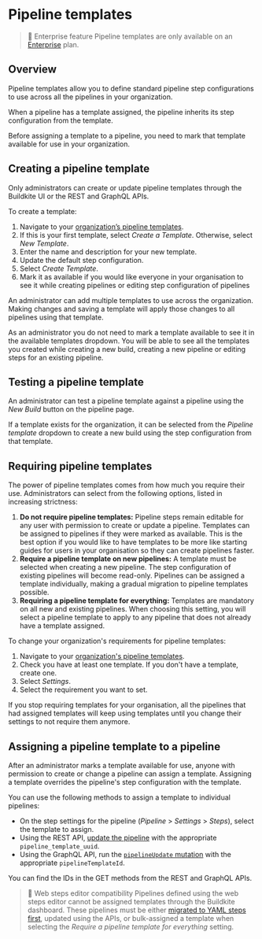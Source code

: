 # Pipeline templates

> 📘 Enterprise feature
> Pipeline templates are only available on an [Enterprise](https://buildkite.com/pricing) plan.

## Overview

Pipeline templates allow you to define standard pipeline step configurations to use across all the pipelines in your organization.

When a pipeline has a template assigned, the pipeline inherits its step configuration from the template.

Before assigning a template to a pipeline, you need to mark that template available for use in your organization.

## Creating a pipeline template

Only administrators can create or update pipeline templates through the Buildkite UI or the REST and GraphQL APIs.

To create a template:

1. Navigate to your [organization’s pipeline templates](https://buildkite.com/organizations/-/pipeline-templates).
1. If this is your first template, select _Create a Template_. Otherwise, select _New Template_.
1. Enter the name and description for your new template.
1. Update the default step configuration.
1. Select _Create Template_.
1. Mark it as available if you would like everyone in your organisation to see it while creating pipelines or editing step configuration of pipelines

An administrator can add multiple templates to use across the organization. Making changes and saving a template will apply those changes to all pipelines using that template.

As an administrator you do not need to mark a template available to see it in the available templates dropdown. You will be able to see all the templates you created while creating a new build, creating a new pipeline or editing steps for an existing pipeline.

## Testing a pipeline template

An administrator can test a pipeline template against a pipeline using the _New Build_ button on the pipeline page.

If a template exists for the organization, it can be selected from the _Pipeline template_ dropdown to create a new build using the step configuration from that template.

## Requiring pipeline templates

The power of pipeline templates comes from how much you require their use. Administrators can select from the following options, listed in increasing strictness:

1. **Do not require pipeline templates:** Pipeline steps remain editable for any user with permission to create or update a pipeline. Templates can be assigned to pipelines if they were marked as available. This is the best option if you would like to have templates to be more like starting guides for users in your organisation so they can create pipelines faster.
1. **Require a pipeline template on new pipelines:** A template must be selected when creating a new pipeline. The step configuration of existing pipelines will become read-only. Pipelines can be assigned a template individually, making a gradual migration to pipeline templates possible.
1. **Requiring a pipeline template for everything:** Templates are mandatory on all new and existing pipelines. When choosing this setting, you will select a pipeline template to apply to any pipeline that does not already have a template assigned.

To change your organization's requirements for pipeline templates:

1. Navigate to your [organization's pipeline templates](https://buildkite.com/organizations/-/pipeline-templates).
1. Check you have at least one template. If you don't have a template, create one.
1. Select _Settings_.
1. Select the requirement you want to set.

If you stop requiring templates for your organisation, all the pipelines that had assigned templates will keep using templates until you change their settings to not require them anymore.

## Assigning a pipeline template to a pipeline

After an administrator marks a template available for use, anyone with permission to create or change a pipeline can assign a template. Assigning a template overrides the pipeline's step configuration with the template.

You can use the following methods to assign a template to individual pipelines:

- On the step settings for the pipeline (_Pipeline_ > _Settings_ > _Steps_), select the template to assign.
- Using the REST API, [update the pipeline](https://buildkite.com/docs/apis/rest-api/pipelines#update-a-pipeline) with the appropriate `pipeline_template_uuid`.
- Using the GraphQL API, run the [`pipelineUpdate` mutation](https://buildkite.com/docs/apis/graphql/schemas/mutation/pipelineupdate) with the appropriate `pipelineTemplateId`.

You can find the IDs in the GET methods from the REST and GraphQL APIs.

>📘 Web steps editor compatibility
> Pipelines defined using the web steps editor cannot be assigned templates through the Buildkite dashboard. These pipelines must be either [migrated to YAML steps first](https://buildkite.com/docs/tutorials/pipeline-upgrade), updated using the APIs, or bulk-assigned a template when selecting the _Require a pipeline template for everything_ setting.
